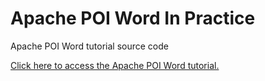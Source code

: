 # Apache POI Word In Practice

Apache POI Word tutorial source code

[Click here to access the Apache POI Word tutorial.](https://verytools.net/xtools-guide/posts/poi-tutorial-index)
